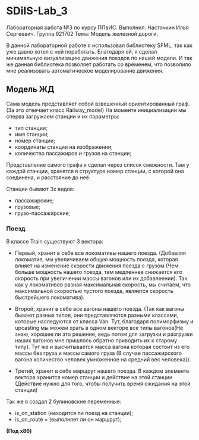# SDiIS-Lab_3

Лабораторная работа №3 по курсу ППвИС. Выполнил: Насточкин Илья Сергеевич. Группа 921702 Тема: Модель железной дороги.

В данной лабораторной работе я использовал библиотеку SFML, так как уже давно хотел с ней поработать. Благодаря ей, я сделал минимальную визуализацию движения поездов по нашей модели. И так же данная библиотека позволяет работать со временем, что позволило мне реализовать автоматическое моделирование движения. 

## Модель ЖД

Сама модель представляет собой взвешенный ориентированный граф.(За это отвечает класс Railway_model) На моменте инициализации мы сперва загружаем станции и их параметры:
- тип станции;
- имя станции;
- номер станции;
- координаты станции на изображении;
- количество пассажиров и грузов на станции;
 
 Представление самого графа я сделал через список смежности. Там у каждой станции, хранятся в структуре номер станции, с которой она соединена, и расстояние до неё.
 
 Станции бывают 3х видов:
 - пассажирские;
 - грузовые;
 - грузо-пассажирские;
 
 ### Поезд
  
 В классе Train существуют 3 вектора:
 
 - Первый, хранит в себе все локомативы нашего поезда. (Добавляя локоматив, мы увеличиваем общую мощность поезда, которая влияет на изменение скорости движения поезда с грузом (Чем больше мощность нашего поезда, тем медленнее снижается его скорость при увеличении массы вагонов или их добавлеении). Так как у локомативов разная максимальная скорость, мы считаем, что максимальной скоростью пустого поезда, является скорость быстрейшего локоматива).
 
 - Второй, хранит в себе все вагоны нашего поезда. (Так как вагоны бывают разных типов, они представляются разными классами, которые наследуются от класса Van. Тут, благодаря полиморфизму и upcasting мы можем храть в одном векторе все типы вагонов(Не знаю, хорошее ли это решение, ведь потом для загрузки и разгрузки наших вагонов мне пришлось обратно приводить их к старому типу). Тут же и высчитывается масса вагона которая состоит из его массы без груза и массы самого груза (В случае пассажирского вагона количество человек умноженное на средний вес человека)).
 
 - Третий, хранит в себе маршрут нашего поезда. В каждом элементе вектора хранится номер станции и действие на этой станции (Действие нужно для того, чтобы получить время ожидания на этой станции)
 
 Так же я создал 2 булиновские переменные:
 
 - is_on_station (находится ли поезд на станции);
 - is_on_route = (выполняет ли он маршрут);

**(Под x86)**
